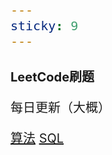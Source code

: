 ```yaml
---
sticky: 9
---
```


# LeetCode刷题

每日更新（大概）

[算法](/code/leetcode/算法/)
[SQL](/code/leetcode/SQL/)



<style scoped>
  * { font-size: 20px;}
</style>

